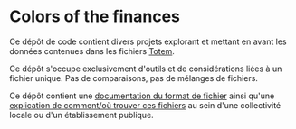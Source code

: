 # Colors of the finances

Ce dépôt de code contient divers projets explorant et mettant en avant les données contenues dans les fichiers [Totem](http://odm-budgetaire.com).

Ce dépôt s'occupe exclusivement d'outils et de considérations liées à un fichier unique. Pas de comparaisons, pas de mélanges de fichiers.

Ce dépôt contient une [documentation du format de fichier](docs/format-fichier.md) ainsi qu'une [explication de comment/où trouver ces fichiers](docs/ou-trouver.md) au sein d'une collectivité locale ou d'un établissement publique.
